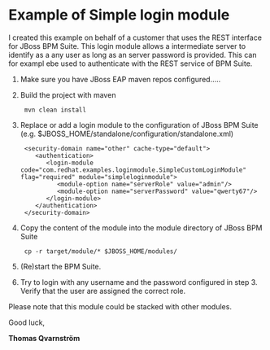 # Example of Simple login module
I created this example on behalf of a customer that uses the REST interface for JBoss BPM Suite. This login module allows a intermediate server to identify as a any user as long as an server password is provided. This can for exampl ebe used to authenticate with the REST service of BPM Suite.

1. Make sure you have JBoss EAP maven repos configured.....

1. Build the project with maven
    
        mvn clean install

1. Replace or add a login module to the configuration of JBoss BPM Suite (e.g. $JBOSS_HOME/standalone/configuration/standalone.xml)
        
        <security-domain name="other" cache-type="default">
           <authentication>
              <login-module code="com.redhat.examples.loginmodule.SimpleCustomLoginModule" flag="required" module="simpleloginmodule">
                 <module-option name="serverRole" value="admin"/>
                 <module-option name="serverPassword" value="qwerty67"/>
              </login-module>
           </authentication>
        </security-domain>
            
2. Copy the content of the module into the module directory of JBoss BPM Suite

        cp -r target/module/* $JBOSS_HOME/modules/

3. (Re)start the BPM Suite.
4. Try to login with any username and the password configured in step 3. Verify that the user are assigned the correct role.

Please note that this module could be stacked with other modules.

Good luck, 

**Thomas Qvarnström**
